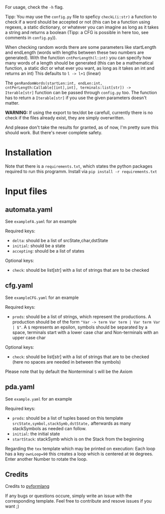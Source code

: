 For usage, check the `-h` flag.

Tipp: You may use the `config.py` file to speficy `checkL(i:str)` a function to check if a word
should be accepted or not (this can be a function using regexes, a static
dictionary, or whatever you can imagine as long as it takes a string and returns
a boolean (Tipp: a CFG is possible in here too, see comments in `config.py`)).

When checking random words there are some parameters like startLength and
endLength (words with lengths between these two numbers are generated). With the
function `cntPerLength(l:int)` you can specify how many words of a length should
be generated (this can be a mathematical function, a static dict or what ever
you want, as long as it takes an int and returns an int)
This defaults to `l -> l+1` (linear)

The ``genRandomWords(startLen:int, endLen:int, cntPerLength:Callable[[int],int], terminals:list[str]) -> Iterable[str]``
function can be passed through `config.py` too. The function has to return a
`Iterable[str]` if you use the given parameters doesn't matter.

**WARNING:** If using the export to tex/dot be carefull, currently there is no
check if the files already exist, they are simply overwritten.

And please don't take the results for granted, as of now, I'm pretty sure this
should work. But there's never complete safety.

Installation
============
Note that there is a `requirements.txt`, which states the python packages
required to run this programm. Install via `pip install -r requirements.txt`


Input files
===========

automata.yaml
-----------
See `exampleFA.yaml` for an example

Required keys:
- `delta`: should be a list of srcState,char,dstState
- `initial`: should be a state
- `accepting`: should be a list of states

Optional keys:
- `check`: should be list[str] with a list of strings that are to be checked


cfg.yaml
--------
See `exampleCFG.yaml` for an example

Required keys:
- `prods`: should be a list of strings, which represent the productions. A
  production should be of the form `"Var -> term Var term | Var term Var | $"`. A
  `$` represents an epsilon, symbols should be separated by a space, terminals
  start with a lower case char and Non-terminals with an upper case char

Optional keys:
- `check`: should be list[str] with a list of strings that are to be checked
  (here no spaces are needed in between the symbols)

Please note that by default the Nonterminal `S` will be the Axiom

pda.yaml
---------
See `example.yaml` for an example

Required keys:
- `prods`: should be a list of tuples based on this template
  `srcState,symbol,stackSymb,dstState,` afterwards as many stackSymbols
  as needed can follow.
- `initial`: the initial state
- `startStack`: stackSymb which is on the Stack from the beginning

Regarding the `tex` template which may be printed on execution: Each loop has a
key `ownLoop=90` this creates a loop which is centered at `90` degrees. Enter
another Number to rotate the loop.

Credits
-------
Credits to [pyformlang](https://github.com/Aunsiels/pyformlang)


If any bugs or questions occure, simply write an issue with the corresponding
template.
Feel free to contribute and resove issues if you want ;)
